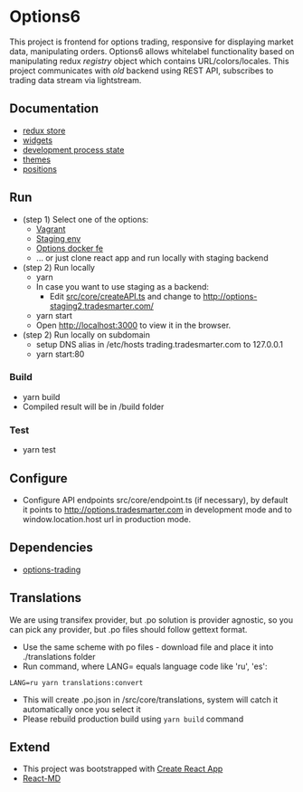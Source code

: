 # Options6
This project is frontend for options trading, responsive for displaying market data, manipulating orders. Options6 allows whitelabel functionality based on manipulating redux *registry* object which contains URL/colors/locales. This project communicates with *old* backend using REST API, subscribes to trading data stream via lightstream.

## Documentation
* [redux store](https://github.com/Tradesmarter/options6/blob/main/docs/STATE.md)
* [widgets](https://github.com/Tradesmarter/options6/blob/main/docs/WIDGETS.md)
* [development process state](https://github.com/Tradesmarter/options6/blob/main/docs/DEVFLOW.md)
* [themes](https://github.com/Tradesmarter/options6/blob/main/docs/THEMES.md)
* [positions](https://github.com/Tradesmarter/options6/blob/main/docs/POSITIONS.md)


## Run
* (step 1) Select one of the options:
    * [Vagrant](https://github.com/Tradesmarter/vagrant)
    * [Staging env](https://staging3.tradesmarter.com/)
    * [Options docker fe](https://github.com/Tradesmarter/TradingOptionsDockerFe)
    * ... or just clone react app and run locally with staging backend
* (step 2) Run locally
    * yarn
    * In case you want to use staging as a backend:
        * Edit [src/core/createAPI.ts](https://github.com/Tradesmarter/options6/blob/main/src/core/createAPI.ts#L8) and change to http://options-staging2.tradesmarter.com/
    * yarn start
    * Open [http://localhost:3000](http://localhost:3000) to view it in the browser.
* (step 2) Run locally on subdomain
    * setup DNS alias in /etc/hosts trading.tradesmarter.com to 127.0.0.1
    * yarn start:80
### Build
* yarn build
* Compiled result will be in /build folder
### Test
* yarn test

## Configure
* Configure API endpoints src/core/endpoint.ts (if necessary), by default it points to http://options.tradesmarter.com in development mode and to window.location.host url in production mode.

## Dependencies
* [options-trading](https://github.com/Tradesmarter/options-trading) 

## Translations
We are using transifex provider, but .po solution is provider agnostic, so you can pick any provider, but .po files should follow gettext format.

* Use the same scheme with po files - download file and place it into ./translations folder
* Run command, where LANG= equals language code like 'ru', 'es':
```
LANG=ru yarn translations:convert
```
* This will create .po.json in /src/core/translations, system will catch it automatically once you select it
* Please rebuild production build using ```yarn build``` command
## Extend
* This project was bootstrapped with [Create React App](https://github.com/facebook/create-react-app)
* [React-MD](https://react-md.dev/)
